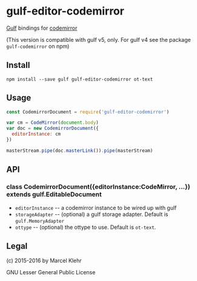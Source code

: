 # gulf-editor-codemirror
[Gulf](http://github.com/gulf/gulf#readme) bindings for [codemirror](http://codemirror.net)

(This version is compatible with gulf v5, only. For gulf v4 see the package `gulf-codemirror` on npm)

## Install

```
npm install --save gulf gulf-editor-codemirror ot-text
```

## Usage

```js
const CodemirrorDocument = require('gulf-editor-codemirror')

var cm = CodeMirror(document.body)
var doc = new CodemirrorDocument({
  editorInstance: cm
})

masterStream.pipe(doc.masterLink()).pipe(masterStream)
```

## API
### class CodemirrorDocument({editorInstance:CodeMirror, ...}) extends gulf.EditableDocument
  * `editorInstance` -- a codemirror instance to be wired up with gulf
  * `storageAdapter` -- (optional) a gulf storage adapter. Default is `gulf.MemoryAdapter`
  * `ottype` -- (optional) the ottype to use. Default is `ot-text`.


## Legal
(c) 2015-2016 by Marcel Klehr

GNU Lesser General Public License
